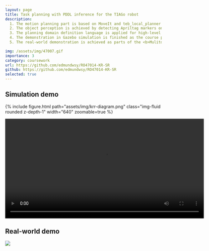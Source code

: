 ```yaml
---
layout: page
title: Task planning with PDDL inference for the TIAGo robot
description:
  1. The motion planning part is based on MoveIt and teb_local_planner <br>
  2. The object perception is achieved by detecting Apriltag markers on the objects <br>
  3. The planning domain definition language is applied for high-level reasoning and task planning <br>
  4. The demonstration in Gazebo simulation is finished as the course project of <b>Knowledge Representation and Symbolic Reasoning</b> at TU Delft. <br>
  5. The real-world demonstration is achieved as parts of the <b>Mulitdisciplinary Project</b>

img: /assets/img/47007.gif
importance: 3
category: coursework
url: https://github.com/edmundwsy/RO47014-KR-SR
github: https://github.com/edmundwsy/RO47014-KR-SR
selected: true
---
```


## Simulation demo

{% include figure.html path="assets/img/krr-diagram.png" class="img-fluid rounded z-depth-1" width="640" zoomable=true %}

<video controls autoplay="true" width="640">
    <source src="/assets/img/krr-gazebo.mp4" type="video/mp4">
    Download the
    <a href="/assets/img/krr-gazebo.mp4">MP4</a>
    video.
</video>

## Real-world demo

![](/assets/img/47007.gif)
